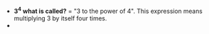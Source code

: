 - **3$^4$ what is called?** = "3 to the power of 4". This expression means multiplying 3 by itself four times.
- 